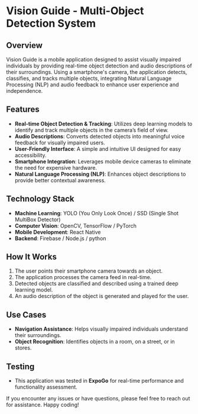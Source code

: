# Vision Guide - Multi-Object Detection System

## Overview
Vision Guide is a mobile application designed to assist visually impaired individuals by providing real-time object detection and audio descriptions of their surroundings. Using a smartphone's camera, the application detects, classifies, and tracks multiple objects, integrating Natural Language Processing (NLP) and audio feedback to enhance user experience and independence.

## Features
- **Real-time Object Detection & Tracking**: Utilizes deep learning models to identify and track multiple objects in the camera’s field of view.
- **Audio Descriptions**: Converts detected objects into meaningful voice feedback for visually impaired users.
- **User-Friendly Interface**: A simple and intuitive UI designed for easy accessibility.
- **Smartphone Integration**: Leverages mobile device cameras to eliminate the need for expensive hardware.
- **Natural Language Processing (NLP)**: Enhances object descriptions to provide better contextual awareness.

## Technology Stack
- **Machine Learning**: YOLO (You Only Look Once) / SSD (Single Shot MultiBox Detector)
- **Computer Vision**: OpenCV, TensorFlow / PyTorch
- **Mobile Development**: React Native
- **Backend**: Firebase / Node.js / python

## How It Works
1. The user points their smartphone camera towards an object.
2. The application processes the camera feed in real-time.
3. Detected objects are classified and described using a trained deep learning model.
4. An audio description of the object is generated and played for the user.

## Use Cases
- **Navigation Assistance**: Helps visually impaired individuals understand their surroundings.
- **Object Recognition**: Identifies objects in a room, on a street, or in stores.

## Testing
- This application was tested in **ExpoGo** for real-time performance and functionality assessment.



If you encounter any issues or have questions, please feel free to reach out for assistance. Happy coding!



